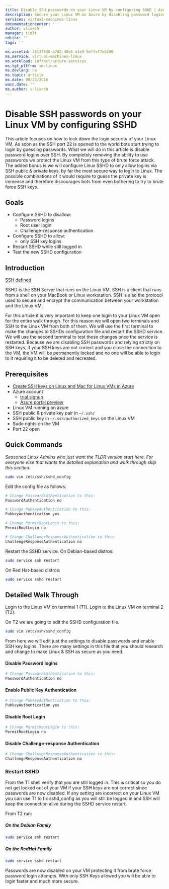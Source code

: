 ```yaml
---
title: Disable SSH passwords on your Linux VM by configuring SSHD | Azure
description: Secure your Linux VM on Azure by disabling password logins for SSH.
services: virtual-machines-linux
documentationcenter: ''
author: vlivech
manager: timlt
editor: ''
tags: ''

ms.assetid: 46137640-a7d2-40e5-a1e9-9effef7eb190
ms.service: virtual-machines-linux
ms.workload: infrastructure-services
ms.tgt_pltfrm: vm-linux
ms.devlang: na
ms.topic: article
ms.date: 08/26/2016
wacn.date: ''
ms.author: v-livech
---
```


# Disable SSH passwords on your Linux VM by configuring SSHD
This article focuses on how to lock down the login security of your Linux VM.  As soon as the SSH port 22 is opened to the world bots start trying to login by guessing passwords.  What we will do in this article is disable password logins over SSH.  By completely removing the ability to use passwords we protect the Linux VM from this type of brute force attack.  The added bonus is we will configure Linux SSHD to only allow logins via SSH public & private keys, by far the most secure way to login to Linux.  The possible combinations of it would require to guess the private key is immense and therefore discourages bots from even bothering to try to brute force SSH keys.

## Goals
* Configure SSHD to disallow:
    * Password logins
    * Root user login
    * Challenge-response authentication
* Configure SSHD to allow:
    * only SSH key logins
* Restart SSHD while still logged in
* Test the new SSHD configuration

## Introduction
[SSH defined](https://zh.wikipedia.org/wiki/Secure_Shell)

SSHD is the SSH Server that runs on the Linux VM.  SSH is a client that runs from a shell on your MacBook or Linux workstation.  SSH is also the protocol used to secure and encrypt the communication between your workstation and the Linux VM.

For this article it is very important to keep one login to your Linux VM open for the entire walk through.  For this reason we will open two terminals and SSH to the Linux VM from both of them.  We will use the first terminal to make the changes to SSHDs configuration file and restart the SSHD service.  We will use the second terminal to test those changes once the service is restarted.  Because we are disabling SSH passwords and relying strictly on SSH keys, if your SSH keys are not correct and you close the connection to the VM, the VM will be permanently locked and no one will be able to login to it requiring it to be deleted and recreated.

## Prerequisites
* [Create SSH keys on Linux and Mac for Linux VMs in Azure](virtual-machines-linux-mac-create-ssh-keys.md?toc=%2fazure%2fvirtual-machines%2flinux%2ftoc.json)
* Azure account
    * [trial signup](https://www.azure.cn/pricing/1rmb-trial/)
    * [Azure portal preview](http://portal.azure.cn)
* Linux VM running on azure
* SSH public & private key pair in `~/.ssh/`
* SSH public key in `~/.ssh/authorized_keys` on the Linux VM
* Sudo rights on the VM
* Port 22 open

## Quick Commands
*Seasoned Linux Admins who just want the TLDR version start here.  For everyone else that wants the detailed explanation and walk through skip this section.*

```bash
sudo vim /etc/ssh/sshd_config
```

Edit the config file as follows:

```sh
# Change PasswordAuthentication to this:
PasswordAuthentication no

# Change PubkeyAuthentication to this:
PubkeyAuthentication yes

# Change PermitRootLogin to this:
PermitRootLogin no

# Change ChallengeResponseAuthentication to this:
ChallengeResponseAuthentication no
```

Restart the SSHD service. On Debian-based distros:

```bash
sudo service ssh restart
```

On Red Hat-based distros:

```bash
sudo service sshd restart
```

## Detailed Walk Through
Login to the Linux VM on terminal 1 (T1).  Login to the Linux VM on terminal 2 (T2).

On T2 we are going to edit the SSHD configuration file.  

```bash
sudo vim /etc/ssh/sshd_config
```

From here we will edit just the settings to disable passwords and enable SSH key logins.  There are many settings in this file that you should research and change to make Linux & SSH as secure as you need.

#### Disable Password logins

```sh
# Change PasswordAuthentication to this:
PasswordAuthentication no
```

#### Enable Public Key Authentication

```sh
# Change PubkeyAuthentication to this:
PubkeyAuthentication yes
```

#### Disable Root Login

```sh
# Change PermitRootLogin to this:
PermitRootLogin no
```

#### Disable Challenge-response Authentication
```sh
# Change ChallengeResponseAuthentication to this:
ChallengeResponseAuthentication no
```

### Restart SSHD
From the T1 shell verify that you are still logged in.  This is critical so you do not get locked out of your VM if your SSH keys are not correct since passwords are now disabled.  If any setting are incorrect on your Linux VM you can use T1 to fix sshd_config as you will still be logged in and SSH will keep the connection alive during the SSHD service restart.

From T2 run:

##### On the Debian Family
```bash
sudo service ssh restart
```

##### On the RedHat Family
```bash
sudo service sshd restart
```

Passwords are now disabled on your VM protecting it from brute force password login attempts.  With only SSH Keys allowed you will be able to login faster and much more secure.